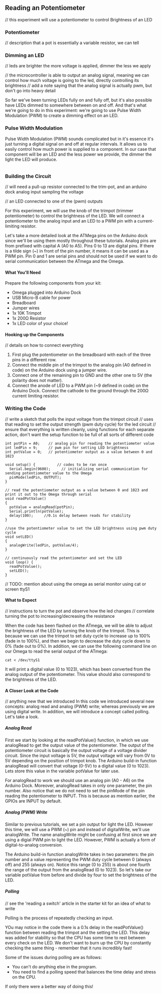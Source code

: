 
## Reading an Potentiometer

// this experiment will use a potentiometer to control Brightness of an LED


### Potentiometer

// description that a pot is essentially a variable resistor, we can tell

### Dimming an LED

// leds are brighter the more voltage is applied, dimmer the less we apply

// the microcontroller is able to output an analog signal, meaning we can control how much voltage is going to the led, directly controlling its brightness
// add a note saying that the analog signal is actually pwm, but don't go into heavy detail

So far we've been turning LEDs fully on and fully off, but it's also possible have LEDs dimmed to somewhere between on and off. And that's what we're going to do in this experiment: we're going to use Pulse Width Modulation (PWM) to create a dimming effect on an LED.

### Pulse Width Modulation

Pulse Width Modulation (PWM) sounds complicated but in it's essence it's just turning a digital signal on and off at regular intervals. It allows us to easily control how much power is supplied to a component. In our case that component will be an LED and the less power we provide, the dimmer the light the LED will produce.

<!-- PWM Signals -->
```{r child = '../../shared/pwm.md'}
```

### Building the Circuit

// will need a pull-up resistor connected to the trim-pot, and an arduino dock analog input sampling the voltage

// an LED connected to one of the (pwm) outputs

For this experiment, we will use the knob of the trimpot (trimmer potentiometer) to control the brightness of the LED. We will connect a potentiometer to the analog input and an LED to a PWM pin with a current-limiting resistor. 

Let's take a more detailed look at the ATMega pins on the Arduino dock since we'll be using them mostly throughout these tutorials. Analog pins are from prefixed with capital A (A0 to A5). Pins 0 to 13 are digital pins. If there is a tilde sign (~) in front of the pin number, it means it can be used as a PWM pin. Pin 0 and 1 are serial pins and should not be used if we want to do serial communication between the ATmega and the Omega.

#### What You'll Need

Prepare the following components from your kit:

* Omega plugged into Arduino Dock
* USB Micro-B cable for power
* Breadboard
* Jumper wires
* 1x 10K Trimpot
* 1x 200Ω Resistor
* 1x LED color of your choice! 

#### Hooking up the Components

// details on how to connect everything

1. First plug the potentiometer on the breadboard with each of the three pins in a different row.
2. Connect the middle pin of the trimpot to the analog pin (A0 defined in code) on the Arduino dock using a jumper wire.
3. Connect one of the remaining pin to GND and the other one to 5V (the polarity does not matter). 
4. Connect the anode of LED to a PWM pin (~9 defined in code) on the Arduino Dock. Connect the cathode to the ground through the 200Ω current limiting resistor.

### Writing the Code

// write a sketch that polls the input voltage from the trimpot circuit
// uses that reading to set the output strength (pwm duty cycle) for the led circuit
// ensure that everything is written cleanly, using functions for each separate action, don't want the setup function to be full of all sorts of different code

``` arduino
int potPin = A0;    // analog pin for reading the potentiometer value
int ledPin = 9;     // pwm pin for setting LED brightness
int potValue = 0;   // potentiometer output as a value between 0 and 1023

void setup() {			// codes to be ran once
  Serial.begin(9600);     // initializing serial communication for sending potentiometer value to the Omega
  pinMode(ledPin, OUTPUT);
}

// read the potentiometer output as a value between 0 and 1023 and print it out to the Omega through serial
void readPotValue()
{
  potValue = analogRead(potPin);
  Serial.println(potValue);
  delay(100);     //0.1s delay between reads for stability
}

//use the potentiometer value to set the LED brightness using pwm duty cycle
void setLED()
{
  analogWrite(ledPin, potValue/4);
}
  
// continuously read the potentiometer and set the LED  
void loop() {
  readPotValue();
  setLED();
}

```

// TODO: mention about using the omega as serial monitor using cat or screen ttyS1

#### What to Expect

// instructions to turn the pot and observe how the led changes
// correlate turning the pot to increasing/decreasing the resistance

When the code has been flashed on the ATmega, we will be able to adjust the brightness of the LED by turning the knob of the trimpot. This is because we can use the trimpot to set duty cycle to increase up to 100% (fade in to 100%), and then we begin to decrease the duty cycle down to 0% (fade out to 0%). In addition, we can use the following command line on our Omega to read the serial output of the ATmega:

```
cat < /dev/ttyS1
```

It will print a digital value (0 to 1023), which has been converted from the analog output of the potentiometer. This value should also correspond to the brightness of the LED.

#### A Closer Look at the Code
// anything new that we introduced
In this code we introduced several new concepts: analog read and analog (PWM) write; whereas previously we are using digital write. In addition, we will introduce a concept called polling. Let's take a look. 

##### Analog Read
First we start by looking at the readPotValue() function, in which we use analogRead to get the output value of the potentiometer. The output of the potentiometer circuit is basically the output voltage of a voltage divider circuit. Since the input voltage is 5V, the output voltage will vary from 0V to 5V depending on the position of trimpot knob. The Arduino build-in function analogRead will convert that voltage (0-5V) to a digital value (0 to 1023). Lets store this value in the variable potValue for later use.

For analogRead to work we should use an analog pin (A0 - A6) on the Arduino Dock. Moreover, analogRead takes in only one parameter, the pin number. Also notice that we do not need to set the pinMode of the pin reading the potentiometer to INPUT. This is because as mention earlier, the GPIOs are INPUT by default.

##### Analog (PWM) Write
Similar to previous tutorials, we set a pin output for light the LED. However this time, we will use a PWM (~) pin and instead of digitalWrite, we'll use analogWrite. The name analogWrite might be confusing at first since we are using a digial PWM pin to light the LED. However, PWM is actually a form of digital-to-analog conversion.

The Arduino build-in function analogWrite takes in two parameters: the pin number and a value representing the PWM duty cycle between 0 (always off) and 255 (always on). Notice this range (0 to 255) is about one fourth the range of the output from the analogRead (0 to 1023). So let's take our variable potValue from before and divide by four to set the brightness of the LED.

##### Polling
// see the 'reading a switch' article in the starter kit for an idea of what to write

Polling is the process of repeatedly checking an input.

YOu may notice in the code there is a 0.1s delay in the readPotValue() function between reading the trimpot and the setting the LED. This delay was added for stability so that the CPU has some time to rest between every check on the LED. We don't want to burn up the CPU by constantly checking the same thing - remember that it runs incredibly fast!

Some of the issues during polling are as follows:

* You can't do anything else in the program.
* You need to find a polling speed that balances the time delay and stress on the CPU.

If only there were a better way of doing this!